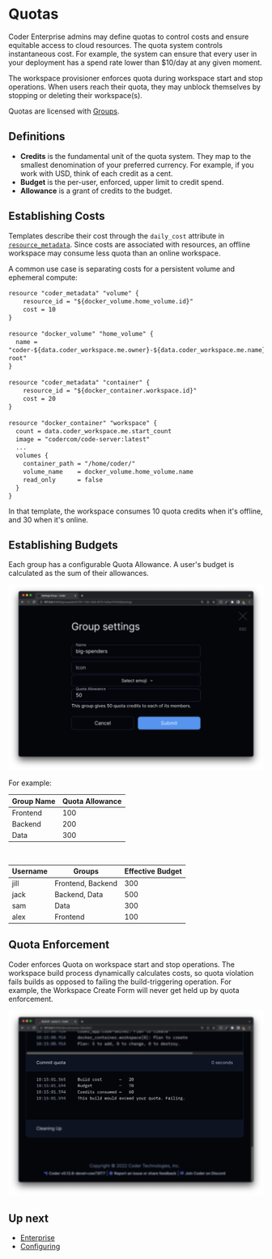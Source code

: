 # Quotas

Coder Enterprise admins may define quotas to control costs
and ensure equitable access to cloud resources. The quota system controls
instantaneous cost. For example, the system can ensure that every user in your
deployment has a spend rate lower than $10/day at any given moment.

The workspace provisioner enforces quota during workspace start and stop operations.
When users reach their quota, they may unblock themselves by stopping or deleting
their workspace(s).

Quotas are licensed with [Groups](./groups.md).

## Definitions

- **Credits** is the fundamental unit of the quota system. They map to the
  smallest denomination of your preferred currency. For example, if you work with USD,
  think of each credit as a cent.
- **Budget** is the per-user, enforced, upper limit to credit spend.
- **Allowance** is a grant of credits to the budget.

## Establishing Costs

Templates describe their cost through the `daily_cost` attribute in
[`resource_metadata`](https://registry.terraform.io/providers/coder/coder/latest/docs/resources/metadata).
Since costs are associated with resources, an offline workspace may consume
less quota than an online workspace.

A common use case is separating costs for a persistent volume and ephemeral compute:

```hcl
resource "coder_metadata" "volume" {
    resource_id = "${docker_volume.home_volume.id}"
    cost = 10
}

resource "docker_volume" "home_volume" {
  name = "coder-${data.coder_workspace.me.owner}-${data.coder_workspace.me.name}-root"
}

resource "coder_metadata" "container" {
    resource_id = "${docker_container.workspace.id}"
    cost = 20
}

resource "docker_container" "workspace" {
  count = data.coder_workspace.me.start_count
  image = "codercom/code-server:latest"
  ...
  volumes {
    container_path = "/home/coder/"
    volume_name    = docker_volume.home_volume.name
    read_only      = false
  }
}
```

In that template, the workspace consumes 10 quota credits when it's offline, and
30 when it's online.

## Establishing Budgets

Each group has a configurable Quota Allowance. A user's budget is calculated as
the sum of their allowances.

![group-settings](../images/admin/quota-groups.png)

For example:

| Group Name | Quota Allowance |
| ---------- | --------------- |
| Frontend   | 100             |
| Backend    | 200             |
| Data       | 300             |

<br/>

| Username | Groups            | Effective Budget |
| -------- | ----------------- | ---------------- |
| jill     | Frontend, Backend | 300              |
| jack     | Backend, Data     | 500              |
| sam      | Data              | 300              |
| alex     | Frontend          | 100              |

## Quota Enforcement

Coder enforces Quota on workspace start and stop operations. The workspace
build process dynamically calculates costs, so quota violation fails builds
as opposed to failing the build-triggering operation. For example, the Workspace
Create Form will never get held up by quota enforcement.

![build-log](../images/admin/quota-buildlog.png)

## Up next

- [Enterprise](../enterprise.md)
- [Configuring](./configure.md)
